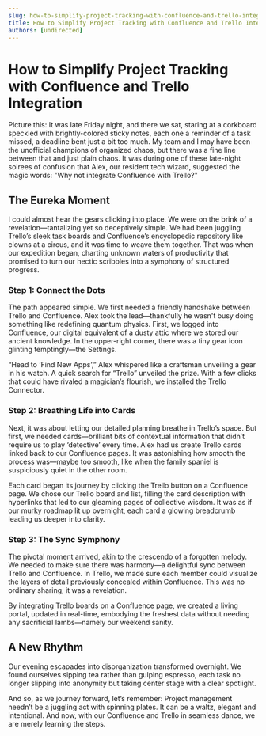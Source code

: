 ```yaml
---
slug: how-to-simplify-project-tracking-with-confluence-and-trello-integration
title: How to Simplify Project Tracking with Confluence and Trello Integration
authors: [undirected]
---
```


# How to Simplify Project Tracking with Confluence and Trello Integration

Picture this: It was late Friday night, and there we sat, staring at a corkboard speckled with brightly-colored sticky notes, each one a reminder of a task missed, a deadline bent just a bit too much. My team and I may have been the unofficial champions of organized chaos, but there was a fine line between that and just plain chaos. It was during one of these late-night soirees of confusion that Alex, our resident tech wizard, suggested the magic words: "Why not integrate Confluence with Trello?"

## The Eureka Moment

I could almost hear the gears clicking into place. We were on the brink of a revelation—tantalizing yet so deceptively simple. We had been juggling Trello’s sleek task boards and Confluence’s encyclopedic repository like clowns at a circus, and it was time to weave them together. That was when our expedition began, charting unknown waters of productivity that promised to turn our hectic scribbles into a symphony of structured progress.

### Step 1: Connect the Dots

The path appeared simple. We first needed a friendly handshake between Trello and Confluence. Alex took the lead—thankfully he wasn't busy doing something like redefining quantum physics. First, we logged into Confluence, our digital equivalent of a dusty attic where we stored our ancient knowledge. In the upper-right corner, there was a tiny gear icon glinting temptingly—the Settings. 

“Head to ‘Find New Apps’,” Alex whispered like a craftsman unveiling a gear in his watch. A quick search for “Trello” unveiled the prize. With a few clicks that could have rivaled a magician’s flourish, we installed the Trello Connector.

### Step 2: Breathing Life into Cards

Next, it was about letting our detailed planning breathe in Trello’s space. But first, we needed cards—brilliant bits of contextual information that didn’t require us to play ‘detective’ every time. Alex had us create Trello cards linked back to our Confluence pages. It was astonishing how smooth the process was—maybe too smooth, like when the family spaniel is suspiciously quiet in the other room.

Each card began its journey by clicking the Trello button on a Confluence page. We chose our Trello board and list, filling the card description with hyperlinks that led to our gleaming pages of collective wisdom. It was as if our murky roadmap lit up overnight, each card a glowing breadcrumb leading us deeper into clarity.

### Step 3: The Sync Symphony

The pivotal moment arrived, akin to the crescendo of a forgotten melody. We needed to make sure there was harmony—a delightful sync between Trello and Confluence. In Trello, we made sure each member could visualize the layers of detail previously concealed within Confluence. This was no ordinary sharing; it was a revelation.

By integrating Trello boards on a Confluence page, we created a living portal, updated in real-time, embodying the freshest data without needing any sacrificial lambs—namely our weekend sanity.

## A New Rhythm 

Our evening escapades into disorganization transformed overnight. We found ourselves sipping tea rather than gulping espresso, each task no longer slipping into anonymity but taking center stage with a clear spotlight.

And so, as we journey forward, let’s remember: Project management needn’t be a juggling act with spinning plates. It can be a waltz, elegant and intentional. And now, with our Confluence and Trello in seamless dance, we are merely learning the steps.